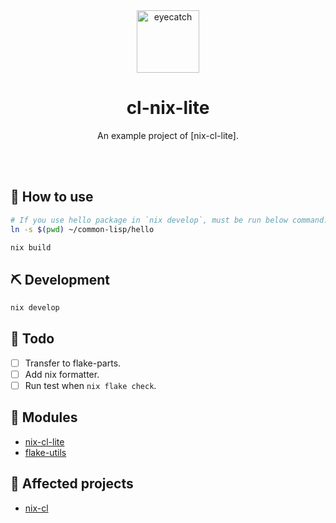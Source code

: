 <div align="center">

<img src="https://emoji2svg.deno.dev/api/🦊" alt="eyecatch" height="100">

# cl-nix-lite

An example project of [nix-cl-lite].

<br>
<br>


</div>

<div align="center">

</div>

## 🚀 How to use

```sh
# If you use hello package in `nix develop`, must be run below command.
ln -s $(pwd) ~/common-lisp/hello

nix build
```

## ⛏️   Development

```sh
nix develop
```
## 📝 Todo

- [ ] Transfer to flake-parts.
- [ ] Add nix formatter.
- [ ] Run test when `nix flake check`.

## 🧩 Modules

- [nix-cl-lite](https://github.com/hraban/cl-nix-lite)
- [flake-utils](https://github.com/numtide/flake-utils)

## 👏 Affected projects

- [nix-cl](https://github.com/Uthar/nix-cl)
